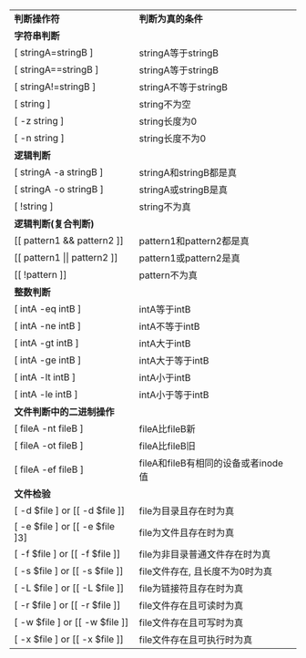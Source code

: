 <!--
author: beebol
date: 2013-08-07 14:43:33
title: 【shell】判断操作符-判断为真的条件
tags: shell,shell编程,判断,条件
category: Shell
status: publish
summary: &nbsp;判断操作符判断为真的条件字符串判断 [ stringA=stringB ]stringA等于stringB[ stringA==stringB ]stringA等于stringB[ stringA!=stringB ]stringA不等于stringB[ string
-->

&nbsp;
<div>
<table border="0" align="center">
<tbody>
<tr>
<td><strong>判断操作符</strong></td>
<td><strong>判断为真的条件</strong></td>
</tr>
<tr>
<td><strong>字符串判断</strong></td>
<td> </td>
</tr>
<tr>
<td>[ stringA=stringB ]</td>
<td>stringA等于stringB</td>
</tr>
<tr>
<td>[ stringA==stringB ]</td>
<td>stringA等于stringB</td>
</tr>
<tr>
<td>[ stringA!=stringB ]</td>
<td>stringA不等于stringB</td>
</tr>
<tr>
<td>[ string ]</td>
<td>string不为空</td>
</tr>
<tr>
<td>[ -z string ]</td>
<td>string长度为0</td>
</tr>
<tr>
<td>[ -n string ]</td>
<td>string长度不为0</td>
</tr>
<tr>
<td><strong>逻辑判断</strong></td>
<td> </td>
</tr>
<tr>
<td>[ stringA -a stringB ]</td>
<td>stringA和stringB都是真</td>
</tr>
<tr>
<td>[ stringA -o stringB ]</td>
<td>stringA或stringB是真</td>
</tr>
<tr>
<td>[ !string ]</td>
<td>string不为真</td>
</tr>
<tr>
<td><strong>逻辑判断(复合判断)</strong></td>
<td> </td>
</tr>
<tr>
<td>[[ pattern1 &amp;&amp; pattern2 ]]</td>
<td>pattern1和pattern2都是真</td>
</tr>
<tr>
<td>[[ pattern1 || pattern2 ]]</td>
<td>pattern1或pattern2是真</td>
</tr>
<tr>
<td>[[ !pattern ]]</td>
<td>pattern不为真</td>
</tr>
<tr>
<td><strong>整数判断</strong></td>
<td> </td>
</tr>
<tr>
<td>[ intA -eq intB ]</td>
<td>intA等于intB</td>
</tr>
<tr>
<td>[ intA -ne intB ]</td>
<td>intA不等于intB</td>
</tr>
<tr>
<td>[ intA -gt intB ]</td>
<td>intA大于intB</td>
</tr>
<tr>
<td>[ intA -ge intB ]</td>
<td>intA大于等于intB</td>
</tr>
<tr>
<td>[ intA -lt intB ]</td>
<td>intA小于intB</td>
</tr>
<tr>
<td>[ intA -le intB ]</td>
<td>intA小于等于intB</td>
</tr>
<tr>
<td><strong>文件判断中的二进制操作</strong></td>
<td> </td>
</tr>
<tr>
<td>[ fileA -nt fileB ]</td>
<td>fileA比fileB新</td>
</tr>
<tr>
<td>[ fileA -ot fileB ]</td>
<td>fileA比fileB旧</td>
</tr>
<tr>
<td>[ fileA -ef fileB ]</td>
<td>fileA和fileB有相同的设备或者inode值</td>
</tr>
<tr>
<td><strong>文件检验</strong></td>
<td> </td>
</tr>
<tr>
<td>[ -d $file ] or [[ -d $file ]]</td>
<td>file为目录且存在时为真</td>
</tr>
<tr>
<td>[ -e $file ] or [[ -e $file ]3]</td>
<td>file为文件且存在时为真</td>
</tr>
<tr>
<td>[ -f $file ] or [[ -f $file ]]</td>
<td>file为非目录普通文件存在时为真</td>
</tr>
<tr>
<td>[ -s $file ] or [[ -s $file ]]</td>
<td>file文件存在, 且长度不为0时为真</td>
</tr>
<tr>
<td>[ -L $file ] or [[ -L $file ]]</td>
<td>file为链接符且存在时为真</td>
</tr>
<tr>
<td>[ -r $file ] or [[ -r $file ]]</td>
<td>file文件存在且可读时为真</td>
</tr>
<tr>
<td>[ -w $file ] or [[ -w $file ]]</td>
<td>file文件存在且可写时为真</td>
</tr>
<tr>
<td>[ -x $file ] or [[ -x $file ]]</td>
<td>file文件存在且可执行时为真</td>
</tr>
</tbody>
</table>
</div>